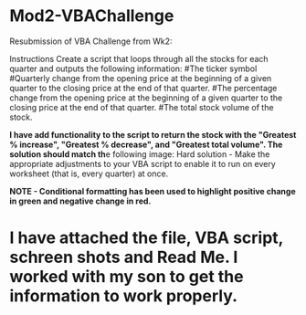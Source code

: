 # Mod2-VBAChallenge

Resubmission of VBA Challenge from Wk2:

Instructions
Create a script that loops through all the stocks for each quarter and outputs the following information:
#The ticker symbol
#Quarterly change from the opening price at the beginning of a given quarter to the closing price at the end of that quarter.
#The percentage change from the opening price at the beginning of a given quarter to the closing price at the end of that quarter.
#The total stock volume of the stock. 

**I have add functionality to the script to return the stock with the "Greatest % increase", "Greatest % decrease", and "Greatest total volume". The solution should match th**e following image:
Hard solution - Make the appropriate adjustments to your VBA script to enable it to run on every worksheet (that is, every quarter) at once.

**NOTE - Conditional formatting has been used to highlight positive change in green and negative change in red.**


# I have attached the file, VBA script, schreen shots and Read Me.  I worked with my son to get the information to work properly.

